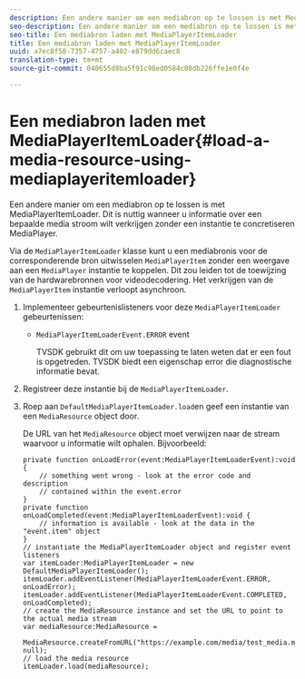 ```yaml
---
description: Een andere manier om een mediabron op te lossen is met MediaPlayerItemLoader. Dit is nuttig wanneer u informatie over een bepaalde media stroom wilt verkrijgen zonder een instantie te concretiseren MediaPlayer.
seo-description: Een andere manier om een mediabron op te lossen is met MediaPlayerItemLoader. Dit is nuttig wanneer u informatie over een bepaalde media stroom wilt verkrijgen zonder een instantie te concretiseren MediaPlayer.
seo-title: Een mediabron laden met MediaPlayerItemLoader
title: Een mediabron laden met MediaPlayerItemLoader
uuid: a7ec8f58-7357-4757-a402-e879dd6caec8
translation-type: tm+mt
source-git-commit: 040655d8ba5f91c98ed0584c08db226ffe1e0f4e

---
```



# Een mediabron laden met MediaPlayerItemLoader{#load-a-media-resource-using-mediaplayeritemloader}

Een andere manier om een mediabron op te lossen is met MediaPlayerItemLoader. Dit is nuttig wanneer u informatie over een bepaalde media stroom wilt verkrijgen zonder een instantie te concretiseren MediaPlayer.

Via de `MediaPlayerItemLoader` klasse kunt u een mediabronis voor de corresponderende bron uitwisselen `MediaPlayerItem` zonder een weergave aan een `MediaPlayer` instantie te koppelen. Dit zou leiden tot de toewijzing van de hardwarebronnen voor videodecodering. Het verkrijgen van de `MediaPlayerItem` instantie verloopt asynchroon.

1. Implementeer gebeurtenislisteners voor deze `MediaPlayerItemLoader` gebeurtenissen:

   * `MediaPlayerItemLoaderEvent.ERROR` event

      TVSDK gebruikt dit om uw toepassing te laten weten dat er een fout is opgetreden. TVSDK biedt een eigenschap error die diagnostische informatie bevat.

1. Registreer deze instantie bij de `MediaPlayerItemLoader`.
1. Roep aan `DefaultMediaPlayerItemLoader.load`en geef een instantie van een `MediaResource` object door.

   De URL van het `MediaResource` object moet verwijzen naar de stream waarvoor u informatie wilt ophalen. Bijvoorbeeld:

   ```
   private function onLoadError(event:MediaPlayerItemLoaderEvent):void { 
       // something went wrong - look at the error code and description 
       // contained within the event.error 
   } 
   private function onLoadCompleted(event:MediaPlayerItemLoaderEvent):void { 
       // information is available - look at the data in the "event.item" object 
   } 
   // instantiate the MediaPlayerItemLoader object and register event listeners 
   var itemLoader:MediaPlayerItemLoader = new DefaultMediaPlayerItemLoader(); 
   itemLoader.addEventListener(MediaPlayerItemLoaderEvent.ERROR, onLoadError); 
   itemLoader.addEventListener(MediaPlayerItemLoaderEvent.COMPLETED, onLoadCompleted); 
   // create the MediaResource instance and set the URL to point to the actual media stream 
   var mediaResource:MediaResource = 
     MediaResource.createFromURL("https://example.com/media/test_media.m3u8", null); 
   // load the media resource 
   itemLoader.load(mediaResource); 
   ```

